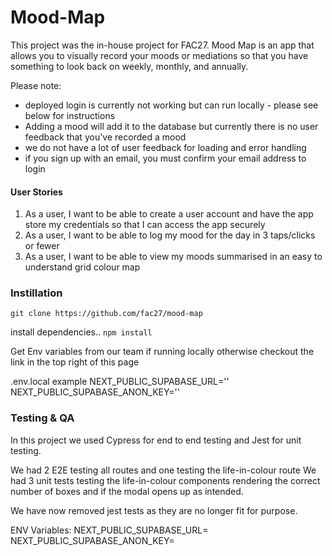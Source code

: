 # Mood-Map

This project was the in-house project for FAC27.
Mood Map is an app that allows you to visually record your moods or mediations so that you have something to look back on weekly, monthly, and annually.

Please note:

- deployed login is currently not working but can run locally - please see below for instructions
- Adding a mood will add it to the database but currently there is no user feedback that you've recorded a mood
- we do not have a lot of user feedback for loading and error handling
- if you sign up with an email, you must confirm your email address to login

#### User Stories

1. As a user, I want to be able to create a user account and have the app store my credentials so that I can access the app securely
2. As a user, I want to be able to log my mood for the day in 3 taps/clicks or fewer
3. As a user, I want to be able to view my moods summarised in an easy to understand grid colour map

### Instillation

`git clone https://github.com/fac27/mood-map`

install dependencies..
`npm install`

Get Env variables from our team if running locally otherwise checkout the link in the top right of this page

.env.local example
NEXT_PUBLIC_SUPABASE_URL=''
NEXT_PUBLIC_SUPABASE_ANON_KEY=''

### Testing & QA

In this project we used Cypress for end to end testing and Jest for unit testing.

We had 2 E2E testing all routes and one testing the life-in-colour route
We had 3 unit tests testing the life-in-colour components rendering the correct number of boxes and if the modal opens up as intended.

We have now removed jest tests as they are no longer fit for purpose.

ENV Variables:
NEXT_PUBLIC_SUPABASE_URL=
NEXT_PUBLIC_SUPABASE_ANON_KEY=
